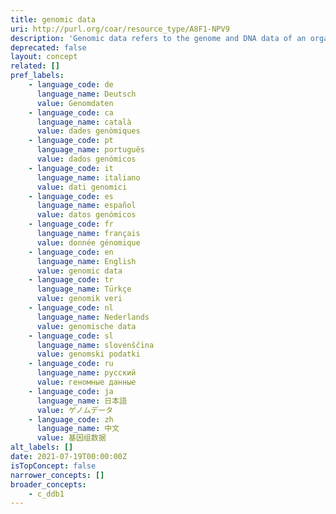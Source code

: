 ```yaml
---
title: genomic data
uri: http://purl.org/coar/resource_type/A8F1-NPV9
description: 'Genomic data refers to the genome and DNA data of an organism. They are used in bioinformatics for collecting, storing and processing the genomes of living things. Genomic data is a more extensive term than sequencing data. However genomic data mostly come from sequencing techniques. It may include non-sequencing data such as data from microarrays, data from real-time PCR panels and data from pharmacogenomics studies. [Source: Adapted from https://www.techopedia.com/definition/31247/genomic-data]'
deprecated: false
layout: concept
related: []
pref_labels:
    - language_code: de
      language_name: Deutsch
      value: Genomdaten
    - language_code: ca
      language_name: català
      value: dades genòmiques
    - language_code: pt
      language_name: português
      value: dados genómicos
    - language_code: it
      language_name: italiano
      value: dati genomici
    - language_code: es
      language_name: español
      value: datos genómicos
    - language_code: fr
      language_name: français
      value: donnée génomique
    - language_code: en
      language_name: English
      value: genomic data
    - language_code: tr
      language_name: Türkçe
      value: genomik veri
    - language_code: nl
      language_name: Nederlands
      value: genomische data
    - language_code: sl
      language_name: slovenščina
      value: genomski podatki
    - language_code: ru
      language_name: русский
      value: геномные данные
    - language_code: ja
      language_name: 日本語
      value: ゲノムデータ
    - language_code: zh
      language_name: 中文
      value: 基因组数据
alt_labels: []
date: 2021-07-19T00:00:00Z
isTopConcept: false
narrower_concepts: []
broader_concepts:
    - c_ddb1
---
```


